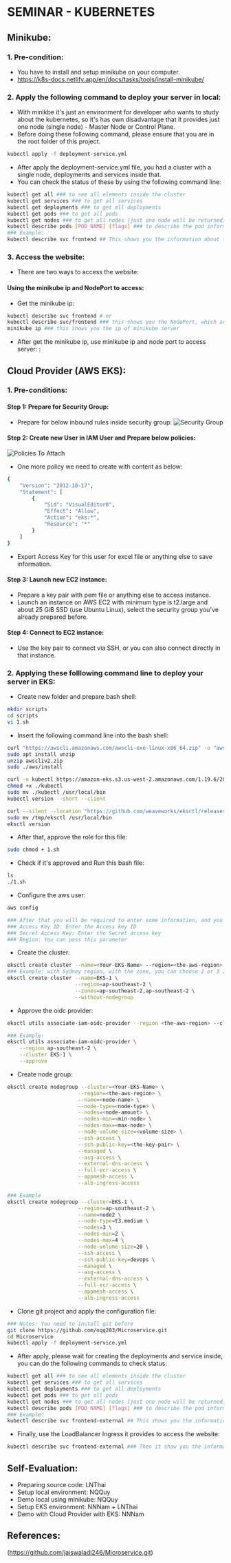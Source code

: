 # SEMINAR - KUBERNETES
## Minikube: 
### 1. Pre-condition: 
- You have to install and setup minikube on your computer.
- https://k8s-docs.netlify.app/en/docs/tasks/tools/install-minikube/

### 2. Apply the following command to deploy your server in local:
- With minikbe it's just an environment for developer who wants to study about the kubernetes, so it's has own disadvantage that it provides just one node (single node) - Master Node or Control Plane.
- Before doing these following command, please ensure that you are in the root folder of this project.
```bash 
kubectl apply -f deployment-service.yml
```
- After apply the deployment-service.yml file, you had a cluster with a single node, deployments and services inside that.
- You can check the status of these by using the following command line:
```bash
kubectl get all ### to see all elements inside the cluster
kubectl get services ### to get all services
kubectl get deployments ### to get all deployments
kubectl get pods ### to get all pods
kubectl get nodes ### to get all nodes (just one node will be returned)
kubectl describe pods [POD_NAME] [flags] ### to describe the pod information, you can also do it with service and deployment.
### Example: 
kubectl describe svc frontend ## This shows you the information about the frontend service, inside this you can check the NodePort, Port, and TargetPort of this service
```

### 3. Access the website:
- There are two ways to access the website:
#### Using the minikube ip and NodePort to access:
- Get the minikube ip:
```bash
kubectl describe svc frontend # or
kubectl describe svc/frontend ### this shows you the NodePort, which accepts the client can access through inside the cluster with this port.
minikube ip ### this shows you the ip of minikube server
```
- After get the minikube ip, use minikube ip and node port to access server: <minikube-ip>:<node-port>


## Cloud Provider (AWS EKS):
### 1. Pre-conditions:
#### Step 1: Prepare for Security Group: 
- Prepare for below inbound rules inside security group:
![Security Group](https://github.com/nqq203/Microservice/blob/main/security-group.jpg)

#### Step 2: Create new User in IAM User and Prepare below policies:
![Policies To Attach](https://github.com/nqq203/Microservice/blob/main/Policies.png)
- One more policy we need to create with content as below:
```bash
{
    "Version": "2012-10-17",
    "Statement": [
        {
            "Sid": "VisualEditor0",
            "Effect": "Allow",
            "Action": "eks:*",
            "Resource": "*"
        }
    ]
}
```
- Export Access Key for this user for excel file or anything else to save information.

#### Step 3: Launch new EC2 instance:
- Prepare a key pair with pem file or anything else to access instance.
- Launch an instance on AWS EC2 with minimum type is t2.large and about 25 GiB SSD (use Ubuntu Linux), select the security group you've already prepared before.

#### Step 4: Connect to EC2 instance:
- Use the key pair to connect via SSH, or you can also connect directly in that instance.

### 2. Applying these folllowing command line to deploy your server in EKS:
- Create new folder and prepare bash shell:
```bash
mkdir scripts
cd scripts
vi 1.sh
```

- Insert the following command line into the bash shell:
```bash
curl "https://awscli.amazonaws.com/awscli-exe-linux-x86_64.zip" -o "awscliv2.zip"
sudo apt install unzip
unzip awscliv2.zip
sudo ./aws/install

curl -o kubectl https://amazon-eks.s3.us-west-2.amazonaws.com/1.19.6/2021-01-05/bin/linux/amd64/kubectl
chmod +x ./kubectl
sudo mv ./kubectl /usr/local/bin
kubectl version --short --client

curl --silent --location "https://github.com/weaveworks/eksctl/releases/latest/download/eksctl_$(uname -s)_amd64.tar.gz" | tar xz -C /tmp
sudo mv /tmp/eksctl /usr/local/bin
eksctl version
```

- After that, approve the role for this file:
```bash
sudo chmod + 1.sh
```

- Check if it's approved and Run this bash file:
```bash
ls
./1.sh
```

- Configure the aws user:
```bash
aws config

### After that you will be required to enter some information, and you just need to enter two per three 3 parameters it requires
### Access Key ID: Enter the Access key ID
### Secret Access Key: Enter the Secret access key
### Region: You can pass this parameter
```

- Create the cluster: 
```bash
eksctl create cluster --name=<Your-EKS-Name> --region=<the-aws-region> --zones=<the-aws-zone-a>,<the-aws-zone-b> --without-nodegroup
### Example: with Sydney region, with the zone, you can choose 2 or 3 zones.
eksctl create cluster --name=EKS-1 \
                      --region=ap-southeast-2 \
                      --zones=ap-southeast-2,ap-southeast-2 \
                      --without-nodegroup
```

- Approve the oidc provider:
```bash
eksctl utils associate-iam-oidc-provider --region <the-aws-region> --cluster <Your-EKS-Name> --approve

### Example: 
eksctl utils associate-iam-oidc-provider \
    --region ap-southeast-2 \
    --cluster EKS-1 \
    --approve
```

- Create node group:
```bash
eksctl create nodegroup --cluster=<Your-EKS-Name> \
                       --region=<the-aws-region> \
                       --name=<node-name> \
                       --node-type=<node-type> \
                       --nodes=<node-amount> \
                       --nodes-min=<min-node> \
                       --nodes-max=<max-node> \
                       --node-volume-size=<volume-size> \
                       --ssh-access \
                       --ssh-public-key=<the-key-pair> \
                       --managed \
                       --asg-access \
                       --external-dns-access \
                       --full-ecr-access \
                       --appmesh-access \
                       --alb-ingress-access

### Example
eksctl create nodegroup --cluster=EKS-1 \
                       --region=ap-southeast-2 \
                       --name=node2 \
                       --node-type=t3.medium \
                       --nodes=3 \
                       --nodes-min=2 \
                       --nodes-max=4 \
                       --node-volume-size=20 \
                       --ssh-access \
                       --ssh-public-key=devops \
                       --managed \
                       --asg-access \
                       --external-dns-access \
                       --full-ecr-access \
                       --appmesh-access \
                       --alb-ingress-access
```

- Clone git project and apply the configuration file:
```bash
### Notes: You need to install git before
git clone https://github.com/nqq203/Microservice.git
cd Microservice
kubectl apply -f deployment-service.yml
```

- After apply, please wait for creating the deployments and service inside, you can do the following commands to check status: 
```bash
kubectl get all ### to see all elements inside the cluster
kubectl get services ### to get all services
kubectl get deployments ### to get all deployments
kubectl get pods ### to get all pods
kubectl get nodes ### to get all nodes (just one node will be returned)
kubectl describe pods [POD_NAME] [flags] ### to describe the pod information, you can also do it with service and deployment.
### Example: 
kubectl describe svc frontend-external ## This shows you the information about the frontend service, inside this you can check the NodePort, Port, and TargetPort of this service
```

- Finally, use the LoadBalancer Ingress it provides to access the website:
```bash
kubectl describe svc frontend-external ### Then it show you the information including the LoadBalancer Ingress
```

## Self-Evaluation: 
- Preparing source code: LNThai
- Setup local environment: NQQuy
- Demo local using minikube: NQQuy
- Setup EKS environment: NNNam + LNThai
- Demo with Cloud Provider with EKS: NNNam 


## References: 
(https://github.com/jaiswaladi246/Microservice.git)